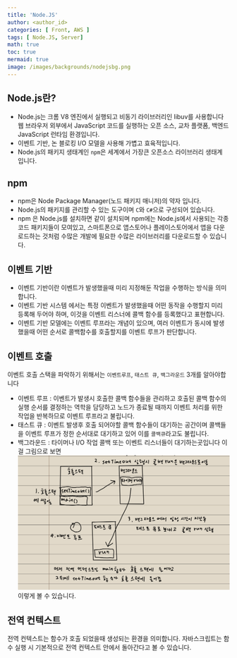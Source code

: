 ```yaml
---
title: 'Node.JS'
author: <author_id>
categories: [ Front, AWS ]
tags: [ Node.JS, Server]
math: true
toc: true
mermaid: true
image: /images/backgrounds/nodejsbg.png
---
```


## Node.js란?
- Node.js는 크롬 V8 엔진에서 실행되고 비동기 라이브러리인 libuv를 사용합니다 웹 브라우저 외부에서 JavaScript 코드를 실행하는 오픈 소스, 교차 플랫폼, 백엔드 JavaScript 런타임 환경입니다.
- 이벤트 기반, 논 블로킹 I/O 모델을 사용해 가볍고 효육적입니다.
- Node.js의 패키지 생태계인 `npm`은 세계에서 가장큰 오픈소스 라이브러리 생태계 입니다.

## npm
- npm은 Node Package Manager(노드 패키지 매니저)의 약자 입니다.
- Node.js의 패키지를 관리할 수 있는 도구이며 `C`와 `C#`으로 구성되어 있습니다.
- npm 은 Node.js를 설치하면 같이 설치되며 npm에는 Node.js에서 사용되는 각종 코드 패키지들이 모여있고, 스마트폰으로 앱스토어나 플레이스토어에서 앱을 다운로드하는 것처럼 수많은 개발에 필요한 수많은 라이브러리를 다운로드할 수 있습니다.

      
## 이벤트 기반
- 이벤트 기반이란 이벤트가 발생했을때 미리 지정해둔 작업을 수행하는 방식을 의미합니다.
- 이벤트 기반 시스템 에서는 특정 이벤트가 발생했을때 어떤 동작을 수행할지 미리 등록해 두어야 하며, 이것을 이벤트 리스너에 콜백 함수를 등록했다고 표현합니다.
- 이벤트 기반 모델에는 이벤트 루프라는 개념이 있으며, 여러 이벤트가 동시에 발생했을때 어떤 순서로 콜백함수를 호출할지를 이벤트 루프가 판단합니다.

## 이벤트 호출
이벤트 호출 스택을 파악하기 위해서는 `이벤트루프`, `태스트 큐`, `백그라운드` 3개를 알아야합니다
- 이벤트 루프 : 이벤트가 발생시 호출한 콜백 함수들을 관리하고 호출된 콜백 함수의 실행 순서를 결정하는 역학을 담당하고 노드가 종료될 때까지 이벤트 처리를 위한 작업을 반복하므로 이벤트 루프라고 불립니다.
- 태스트 큐 : 이벤트 발생후 호출 되어야할 콜백 함수들이 대기하는 공간이며 콜백들을 이벤트 루프가 정한 순서대로 대기하고 있어 이를 `콜백큐`라고도 불립니다.
- 백그라운드 : 타이머나 I/O 작업 콜백 또는 이벤트 리스너들이 대기하는곳입니다 이걸 그림으로 보면
![](/images/postImages/back/server/node/scre.png)
이렇게 볼 수 있습니다.

## 전역 컨텍스트
전역 컨텍스트는 함수가 호출 되었을때 생성되는 환경을 의미합니다.
자바스크립트는 함수 실행 시 기본적으로 전역 컨텍스트 안에서 돌아간다고 볼 수 있습니다.

